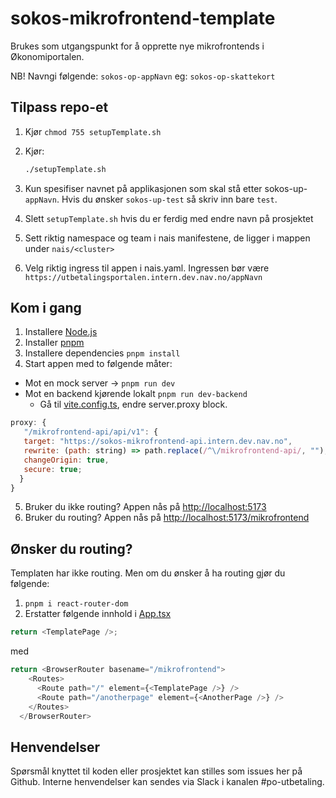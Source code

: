 # sokos-mikrofrontend-template

Brukes som utgangspunkt for å opprette nye mikrofrontends i Økonomiportalen.

NB! Navngi følgende: `sokos-op-appNavn` eg: `sokos-op-skattekort`

## Tilpass repo-et

1. Kjør `chmod 755 setupTemplate.sh`
2. Kjør:

   ```bash
   ./setupTemplate.sh
   ```

3. Kun spesifiser navnet på applikasjonen som skal stå etter sokos-up-`appNavn`. Hvis du ønsker `sokos-up-test` så skriv inn bare `test`.
4. Slett `setupTemplate.sh` hvis du er ferdig med endre navn på prosjektet

5. Sett riktig namespace og team i nais manifestene, de ligger i mappen under `nais/<cluster>`
6. Velg riktig ingress til appen i nais.yaml. Ingressen bør være `https://utbetalingsportalen.intern.dev.nav.no/appNavn`

## Kom i gang

1. Installere [Node.js](https://nodejs.dev/en/)
2. Installer [pnpm](https://pnpm.io/)
3. Installere dependencies `pnpm install`
4. Start appen med to følgende måter:

- Mot en mock server -> `pnpm run dev`
- Mot en backend kjørende lokalt `pnpm run dev-backend`
  - Gå til [vite.config.ts](/vite.config.ts), endre server.proxy block.

```javascript
proxy: {
   "/mikrofrontend-api/api/v1": {
   target: "https://sokos-mikrofrontend-api.intern.dev.nav.no",
   rewrite: (path: string) => path.replace(/^\/mikrofrontend-api/, ""),
   changeOrigin: true,
   secure: true;
  }
}
```

5. Bruker du ikke routing? Appen nås på <http://localhost:5173>
6. Bruker du routing? Appen nås på <http://localhost:5173/mikrofrontend>

## Ønsker du routing?

Templaten har ikke routing. Men om du ønsker å ha routing gjør du følgende:

1. `pnpm i react-router-dom`
2. Erstatter følgende innhold i [App.tsx](/src/App.tsx)

```typescript
return <TemplatePage />;
```

med

```typescript
return <BrowserRouter basename="/mikrofrontend">
    <Routes>
      <Route path="/" element={<TemplatePage />} />
      <Route path="/anotherpage" element={<AnotherPage />} />
    </Routes>
  </BrowserRouter>
```

## Henvendelser

Spørsmål knyttet til koden eller prosjektet kan stilles som issues her på Github.
Interne henvendelser kan sendes via Slack i kanalen #po-utbetaling.
